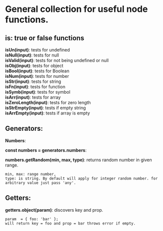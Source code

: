 # General collection for useful node functions.

## is: true or false functions

**isUn(input)**: tests for undefined<br>
**isNull(input)**: tests for null<br>
**isValid(input)**: tests for not being undefined or null <br>
**isObj(input)**: tests for object<br>
**isBool(input)**: tests for Boolean<br>
**isNum(input)**: tests for number<br>
**isStr(input)**: tests for string<br>
**isFn(input)**: tests for function<br>
**isSymb(input)**: tests for symbol<br>
**isArr(input)**: tests for array<br>
**isZeroLength(input)**: tests for zero length<br>
**isStrEmpty(input)**: tests if empty string<br>
**isArrEmpty(input)**: tests if array is empty<br>

## Generators:

**Numbers**:

**const numbers = generators.numbers**:

**numbers.getRandom(min, max, type)**: returns random number in given range.

```
min, max: range number,
type: is string. By default will apply for integer random number. for arbitrary value just pass 'any'.
```

## Getters:

**getters.object(param)**: discovers key and prop.

```
param  = { foo: 'bar' };
will return key = foo and prop = bar throws error if empty.
```
